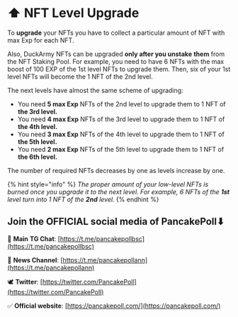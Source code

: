 # ⬆ NFT Level Upgrade

To **upgrade** your NFTs you have to collect a particular amount of NFT with max Exp for each NFT.

Also, DuckArmy NFTs can be upgraded **only after you unstake** **them** from the NFT Staking Pool. For example, you need to have 6 NFTs with the max boost of 100 EXP of the 1st level NFTs to upgrade them. Then, six of your 1st level NFTs will become the 1 NFT of the 2nd level.

The next levels have almost the same scheme of upgrading:

* You need **5 max Exp** NFTs of the 2nd level to upgrade them to 1 NFT of **the 3rd level.**
* You need **4 max Exp** NFTs of the 3rd level to upgrade them to 1 NFT of **the 4th level.**
* You need **3 max Exp** NFTs of the 4th level to upgrade them to 1 NFT of **the 5th level.**
* You need **2 max Exp** NFTs of the 5th level to upgrade them to 1 NFT of **the 6th level.**

The number of required NFTs decreases by one as levels increase by one.

{% hint style="info" %}
_The proper amount of your low-level NFTs is burned once you upgrade it to the next level. For example, 6 NFTs of the **1st** level turn into 1 NFT of the **2nd** level._
{% endhint %}

## Join the OFFICIAL social media of PancakePoll⬇

💬  **Main** **TG Chat**: [https://t.me/pancakepollbsc](https://t.me/pancakepollbsc)

📣  **News Channel**: [https://t.me/pancakepollann](https://t.me/pancakepollann)

🕊️  **Twitter**: [https://twitter.com/PancakePoll](https://twitter.com/PancakePoll)

✅  **Official website**: [https://pancakepoll.com/](https://pancakepoll.com/)
